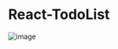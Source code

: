 # React-TodoList

![image](https://github.com/kshitij1235/React-TodoList/assets/65331304/0fef8fe6-696f-4e18-893f-74958147edd0)
